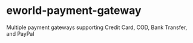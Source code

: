 # eworld-payment-gateway
Multiple payment gateways supporting Credit Card, COD, Bank Transfer, and PayPal
